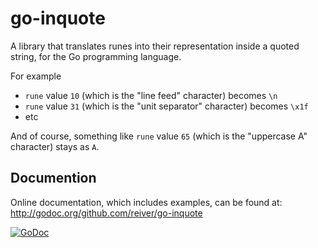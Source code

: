 # go-inquote

A library that translates runes into their representation inside a quoted string, for the Go programming language.

For example

* `rune` value `10` (which is the "line feed" character) becomes `\n`
* `rune` value `31` (which is the "unit separator" character) becomes `\x1f`
* etc

And of course, something like `rune` value `65` (which is the "uppercase A" character) stays as `A`.


## Documention

Online documentation, which includes examples, can be found at: http://godoc.org/github.com/reiver/go-inquote

[![GoDoc](https://godoc.org/github.com/reiver/go-inquote?status.svg)](https://godoc.org/github.com/reiver/go-inquote)
